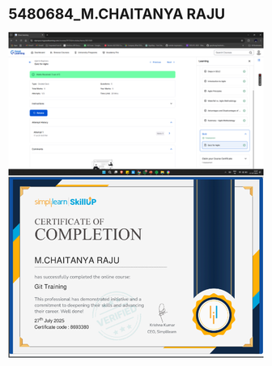 # 5480684_M.CHAITANYA RAJU

<img src="https://github.com/chaitanyaraju12/5480684_M.CHAITANYA-RAJU/blob/main/Img/Agile.png" alt="AGILE Certificate" >
<img src="https://github.com/chaitanyaraju12/5480684_M.CHAITANYA-RAJU/blob/main/Img/Git.png" alt="Git Certificate" >